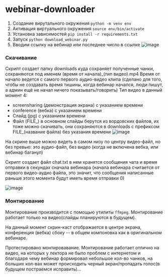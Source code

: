 # webinar-downloader

1. Создание вирутального окружения `python -m venv env`
2. Активация виртуального окружения `source env/bin/activate`
3. Установка зависимостей `pip install -r requirements.txt`
4. Запуск `python download_webinar.py`
5. Вводим ссылку на вебинар или последнее число в ссылке ![image](https://github.com/vladdd183/webinar-downloader/assets/26278260/a340bdc3-221c-4fcc-8124-4d0efb93a39f)

### Скачивание

Скрипт создает папку downloads куда сохраняет полученные чанки, сохраняются под именем (время от начала)_(тип видео).mp4
Время от начало ведется с самого первого аудио-видео клипа (сделано для того, чтобы не создавать время тишины, когда вебинар начался, люди пишут, а админ ещё не начал ничего показывать/говорить)
Тип видео в данный момент 4:
- screensharing (демонстрация экрана) с указанием времени
- conference (вебка) с указанием времени
- Слайд (jpg) с указанием времени
- Файл (FILE_) в основном слайды берутся из вордовских файлов, их тоже можно скачивать, они сохраняются в downloads с префиксом FILE_(название файла) без указания времени
![image](https://github.com/vladdd183/webinar-downloader/assets/26278260/5d617aed-c2f6-4a4f-8576-8ad0d3ba1ab2)

На скрине выше можно видеть в самом низу по центру видео-файл, но без превью: это аудио-файл, без видео (когда не включена вебка, или вебинар баганул)

Скрипт создает файл chat.txt в нем хранятся сообщения чата и время отправки в секундах сначала вебинара (начала вебинара считается от первого видео-аудио файла, это значит, что сообщения написанные раньше этого момента будут иметь время отправки 0)

![image](https://github.com/vladdd183/webinar-downloader/assets/26278260/c42abef1-33db-4aad-96be-941646c5eee2)

### Монтирование

Монтирование производится с помощью утилиты `ffmpeg`.
Монтирование работает только на видео(слайды планируются в будущем).

На данный момент скрин-каст отображается в центре экрана, конференция (вебка) сбоку -- в общем компоновка как в оригинальном вебинаре.

Протестировано монтировавание. Монтирование работает отлично на видео, на которых у лектора не было проблем с интернетом и благодаря чему вебинар формировал небольшое кол-во чанков, на больших кол-вах может происходить черный экран/пропадать голос(в будущем постраемся исправить)...